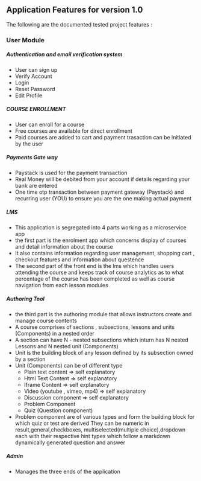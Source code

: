 ## Application Features for version 1.0
The following are the documented tested project features :
### User Module
##### Authentication and email verification system
-  User can sign up
-  Verify Account
-  Login
-  Reset Password
-  Edit Profile

##### COURSE ENROLLMENT
- User can enroll for a course
- Free courses are available for direct enrollment
- Paid courses are added to cart and payment trasaction can be initiated by the user

##### Payments Gate way
- Paystack is used for the payment transaction
- Real Money will be debited from your account if details regarding your bank are entered
- One time otp transaction between payment gateway (Paystack) and recurring user (YOU) to ensure you  are the one making actual payment

##### LMS
- This application is segregated into 4 parts working as a microservice app
- the first part is the enrolment app which concerns display of courses and detail information about the course
- It also contains information regarding user management, shopping cart , checkout features and information about questence
- The second part of the front end is the lms which handles users attending the course and keeps track of course analytics as to what percentage of the course has been completed as well as course navigation from each lesson modules

##### Authoring Tool
- the third part is the authoring module that allows instructors create and manage course contents
- A course comprises of sections , subsections, lessons and units (Components) in a nested  order
- A section can have N - nested subsections which inturn has N nested Lessons and N nested unit (Components)
- Unit is the building block of any lesson defined by its subsection owned by a section
- Unit (Components) can be of different type
   - Plain text content            =>  self explanatory
   - Html Text Content             =>  self explanatory
   - Iframe Content                =>  self explanatory
   - Video (youtube , vimeo, mp4)  =>  self explanatory
   - Discussion component          =>  self explanatory
   - Problem Component           
   - Quiz (Question component)
- Problem component are of various types and form the building block for which quiz or test are derived
They can be numeric in result,general,checkboxes, multiselected(multiple choice),dropdown each with their respective hint types which follow a markdown dynamically generated question and answer 

##### Admin
- Manages the three ends of the application

